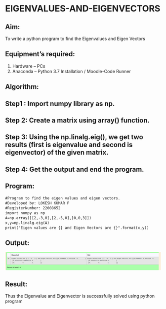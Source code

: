 # EIGENVALUES-AND-EIGENVECTORS
## Aim:
To write a python program to find the Eigenvalues and Eigen Vectors
## Equipment’s required:
1. 	Hardware – PCs
2. 	Anaconda – Python 3.7 Installation / Moodle-Code Runner
## Algorithm:

## Step1 : Import numpy library as np.
## Step 2: Create a matrix using array() function.
## Step 3: Using the np.linalg.eig(), we get two results (first is eigenvalue and second is eigenvector) of the given matrix.
## Step 4: Get the output and end the program.


## Program:
```
#Program to find the eigen values and eigen vectors.
#Developed by: LOKESH KUMAR P
#RegisterNumber: 22008652
import numpy as np
A=np.array([[2,-3,0],[2,-5,0],[0,0,3]])
x,y=np.linalg.eig(A)
print("Eigen values are {} and Eigen Vectors are {}".format(x,y))
```

## Output:

![output](/eigenvalues_and_eigenvector.png)

## Result:
Thus the Eigenvalue and Eigenvector is successfully solved using python program
